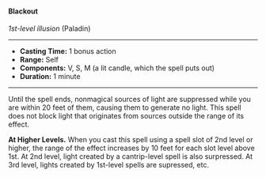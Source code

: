#### Blackout
*1st-level illusion* (Paladin)
___
- **Casting Time:** 1 bonus action
- **Range:** Self
- **Components:** V, S, M (a lit candle, which the spell puts out)
- **Duration:** 1 minute
---
Until the spell ends, nonmagical sources of light are suppressed while you are within 20 feet of them, causing them to generate no light. This spell does not block light that originates from sources outside the range of its effect.

**At Higher Levels.** When you cast this spell using a spell slot of 2nd level or higher, the range of the effect increases by 10 feet for each slot level above 1st. At 2nd level, light created by a cantrip-level spell is also surpressed. At 3rd level, lights created by 1st-level spells are supressed, etc.

